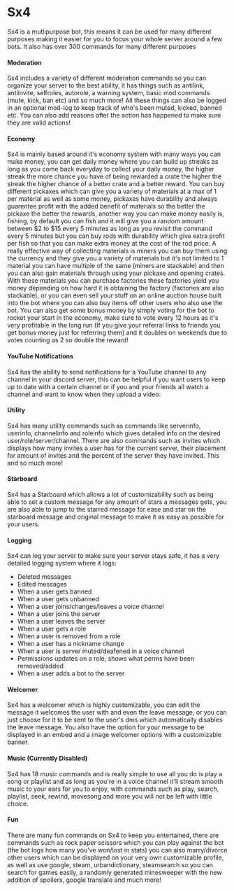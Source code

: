 # Sx4

Sx4 is a mutlipurpose bot, this means it can be used for many different purposes making it easier for you to focus your whole server around a few bots. It also has over 300 commands for many different purposes

#### Moderation

Sx4 includes a variety of different moderation commands so you can organize your server to the best ability, it has things such as antilink, antiinvite, selfroles, autorole, a warning system, basic mod commands (mute, kick, ban etc) and so much more! All these things can also be logged in an optional mod-log to keep track of who's been muted, kicked, banned etc. You can also add reasons after the action has happened to make sure they are valid actions!

#### Economy

Sx4 is mainly based around it's economy system with many ways you can make money, you can get daily money where you can build up
streaks as long as you come back everyday to collect your daily money, the higher streak the more chance you have of being
rewarded a crate the higher the streak the higher chance of a better crate and a better reward. You can buy different pickaxes
which can give you a variety of materials at a max of 1 per material as well as some money, pickaxes have durability and always
guarentee profit with the added benefit of materials so the better the pickaxe the better the rewards, another way you can make
money easily is, fishing, by default you can fish and it will give you a random amount between $2 to $15 every 5 minutes as long as
you revisit the command every 5 minutes but you can buy rods with durability which give extra profit per fish so that you can make
extra money at the cost of the rod price.
A really effective way of collecting materials is miners you can buy them using the currency and they
give you a variety of materials but it's not limited to 1 material you can have multiple of the same (miners are stackable) and
then you can also gain materials through using your pickaxe and opening crates. With these materials you can purchase factories
these factories yield you money depending on how hard it is obtaining the factory (factories are also stackable), or you can even
sell your stuff on an online auction house built into the bot where you can also buy items off other users who also use the bot.
You can also get some bonus money by simply voting for the bot to rocket your start in the economy, make sure to vote every 12
hours as it's very profitable in the long run (If you give your referral links to friends you get bonus money just for referring them) and it doubles on weekends due to votes counting as 2 so double the reward!

#### YouTube Notifications
Sx4 has the ability to send notifications for a YouTube channel to any channel in your discord server, this can be helpful if you want users to keep up to date with a certain channel or if you and your friends all watch a channel and want to know when they upload a video.

#### Utility

Sx4 has many utility commands such as commands like serverinfo, userinfo, channelinfo and roleinfo which gives detailed info on the desired user/role/server/channel. There are also commands such as invites which displays how many invites a user has for the current server, their placement for amount of invites and the percent of the server they have invited. This and so much more!

#### Starboard

Sx4 has a Starboard which allows a lot of customizability such as being able to set a custom message for any amount of stars a messages gets, you are also able to jump to the starred message for ease and star on the starboard message and original message to make it as easy as possible for your users.

#### Logging

Sx4 can log your server to make sure your server stays safe, it has a very detailed logging system where it logs:

* Deleted messages
* Edited messages
* When a user gets banned
* When a user gets unbanned
* When a user joins/changes/leaves a voice channel
* When a user joins the server
* When a user leaves the server
* When a user gets a role
* When a user is removed from a role
* When a user has a nickname change
* When a user is server muted/deafened in a voice channel
* Permissions updates on a role, shows what perms have been removed/added
* When a user adds a bot to the server

#### Welcomer

Sx4 has a welcomer which is highly customizable, you can edit the message it welcomes the user with and even the leave message, or you can just choose for it to be sent to the user's dms which automatically disables the leave message. You also have the option for your message to be displayed in an embed and a image welcomer options with a customizable banner.

#### Music (Currently Disabled)

Sx4 has 18 music commands and is really simple to use all you do is play a song or playlist and as long as you're in a voice channel it'll stream smooth music to your ears for you to enjoy, with commands such as play, search, playlist, seek, rewind, movesong and more you will not be left with little choice.

#### Fun

There are many fun commands on Sx4 to keep you entertained, there are commands such as rock paper scissors which you can play against the bot (the bot logs how many you've won/lost in stats) you can also marry/divorce other users which can be displayed on your very own customizable profile, as well as use google, steam, urbandictionary, steamsearch so you can search for games easily, a randomly generated minesweeper with the new addition of spoilers, google translate and much more!
